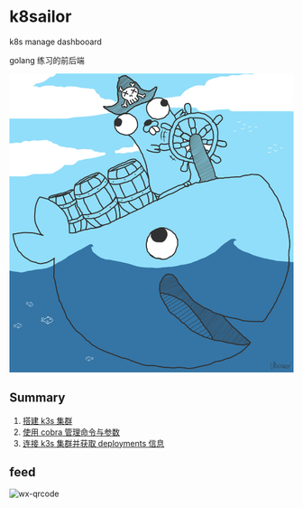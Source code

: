 # k8sailor

k8s manage dashbooard

golang 练习的前后端

![](./docs/assets/img/gopher-pirate.jpg)

## Summary

1. [搭建 k3s 集群](./docs/install-k3s-cluster.md)
2. [使用 cobra 管理命令与参数](./docs/cobra-command.md)
3. [连接 k3s 集群并获取 deployments 信息](./docs/connect-cluster.md)


## feed

![wx-qrcode](https://tangx.in/assets/images/wx-qrcode.png)